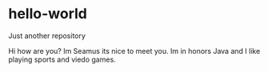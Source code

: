 # hello-world
Just another repository

Hi how are you? Im Seamus its nice to meet you. Im in honors Java and I like playing sports and viedo games.
